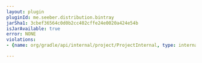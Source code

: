 ```yaml
---
layout: plugin
pluginId: me.seeber.distribution.bintray
jarSha1: 3cbef36564c0d0b2cc402cffe24e0020a424e54b
isJarAvailable: true
error: NONE
violations:
- {name: org/gradle/api/internal/project/ProjectInternal, type: internal-api-usage}

---
```

